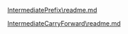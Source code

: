 [IntermediatePrefix\readme.md](https://github.com/iamvas83/Drooler/blob/main/IntermediatePrefix/readme.md)

[IntermediateCarryForward\readme.md
](https://github.com/iamvas83/Drooler/blob/main/IntermediateCarryForward/readme.md)